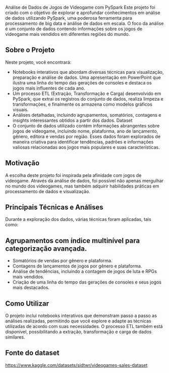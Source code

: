 Análise de Dados de Jogos de Videogame com PySpark
Este projeto foi criado com o objetivo de explorar e aprofundar conhecimentos em análise de dados utilizando PySpark, uma poderosa ferramenta para processamento de big data e análise de dados em escala. O foco da análise é um conjunto de dados contendo informações sobre os jogos de videogame mais vendidos em diferentes regiões do mundo.

## Sobre o Projeto
Neste projeto, você encontrará:

* Notebooks interativos que abordam diversas técnicas para visualização, preparação e análise de dados.
Uma apresentação em PowerPoint que ilustra uma linha do tempo das gerações de consoles e destaca os jogos mais influentes de cada ano.
* Um processo ETL (Extração, Transformação e Carga) desenvolvido em PySpark, que extrai os registros do conjunto de dados, realiza limpeza e transformações, e finalmente os armazena como modelos gráficos visuais.
* Análises detalhadas, incluindo agrupamentos, somatórios, contagens e insights interessantes obtidos a partir dos dados.
Dataset
* O conjunto de dados utilizado contém informações abrangentes sobre jogos de videogame, incluindo nome, plataforma, ano de lançamento, gênero, editora e vendas por região. Esses dados foram explorados de maneira criativa para identificar tendências, padrões e informações valiosas relacionadas aos jogos mais populares e suas características.

## Motivação
A escolha deste projeto foi inspirada pela afinidade com jogos de videogame. Através da análise de dados, foi possível não apenas mergulhar no mundo dos videogames, mas também adquirir habilidades práticas em processamento de dados e visualização.

## Principais Técnicas e Análises
Durante a exploração dos dados, várias técnicas foram aplicadas, tais como:

## Agrupamentos com índice multinível para categorização avançada.
* Somatórios de vendas por gênero e plataforma.
* Contagens de lançamentos de jogos por gênero e plataforma.
* Análise de tendências, incluindo a contagem de jogos de luta e RPGs mais vendidos.
* Criação de uma linha do tempo das gerações de consoles e seus jogos mais destacados.

## Como Utilizar
O projeto inclui notebooks interativos que demonstram passo a passo as análises realizadas, permitindo que você explore e adapte as técnicas utilizadas de acordo com suas necessidades. O processo ETL também está disponível, possibilitando a extração, transformação e carga de dados similares.

## Fonte do dataset
https://www.kaggle.com/datasets/sidtwr/videogames-sales-dataset
